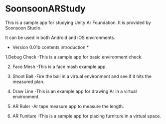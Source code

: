# SoonsoonARStudy

This is a sample app for studying Unity Ar Foundation.
It is provided by Soonsoon Studio.

It can be used in both Android and iOS environments.

* Version 0.01b contents introduction *

1.Debug Check
-This is a sample app for basic environment check.

2. Face Mesh
-This is a face mash example app.

3. Shoot Ball
-Fire the ball in a virtual environment and see if it hits the measured plan.

4. Draw Line
-This is an example app for drawing Ar in a virtual environment.

5. AR Ruler
-Ar tape measure app to measure the length.

6. AR Funiture
-This is a sample app for placing furniture in a virtual space.
